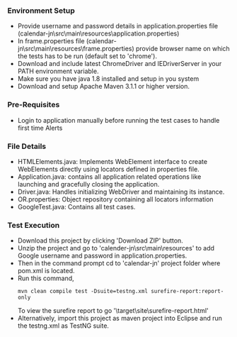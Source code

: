 ### Environment Setup
- Provide username and password details in application.properties file (calendar-jn\src\main\resources\application.properties)
- In frame.properties file (calendar-jn\src\main\resources\frame.properties) provide browser name on which the tests has to be run (default set to 'chrome'). 
- Download and include latest ChromeDriver and IEDriverServer in your PATH environment variable.
- Make sure you have java 1.8 installed and setup in you system 
- Download and setup Apache Maven 3.1.1 or higher version.

### Pre-Requisites
- Login to application manually before running the test cases to handle first time Alerts

### File Details
- HTMLElements.java: Implements WebElement interface to create WebElements directly using locators defined in  properties file.
- Application.java: contains all application related operations like launching and gracefully closing the application.
- Driver.java: Handles initializing WebDriver and maintaining its instance.  
- OR.properties: Object repository containing all locators information
- GoogleTest.java:  Contains all test cases. 

### Test Execution
- Download this project by clicking 'Download ZIP' button.
- Unzip the project and go to 'calender-jn\src\main\resources' to add Google username and password in application.properties.
- Then in the command prompt cd to 'calendar-jn' project folder where pom.xml is located.
- Run this command,
    ``` 
    mvn clean compile test -Dsuite=testng.xml surefire-report:report-only 
    ```
    To view the surefire report to go '\target\site\surefire-report.html' 
- Alternatively, import this project as maven project into Eclipse and run the testng.xml as TestNG suite.
